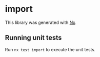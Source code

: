 # import

This library was generated with [Nx](https://nx.dev).

## Running unit tests

Run `nx test import` to execute the unit tests.
